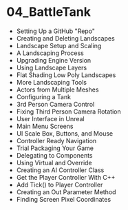 # 04_BattleTank

* Setting Up a GitHub "Repo"
* Creating and Deleting Landscapes
* Landscape Setup and Scaling
* A Landscaping Process
* Upgrading Engine Version
* Using Landscape Layers
* Flat Shading Low Poly Landscapes
* More Landscaping Tools
* Actors from Multiple Meshes
* Configuring a Tank
* 3rd Person Camera Control
* Fixing Third Person Camera Rotation
* User Interface in Unreal
* Main Menu Screens
* UI Scale Box, Buttons, and Mouse
* Controller Ready Navigation
* Trial Packaging Your Game
* Delegating to Components
* Using Virtual and Override
* Creating an AI Controller Class
* Get the Player Controller With C++
* Add Tick() to Player Controller
* Creating an Out Parameter Method
* Finding Screen Pixel Coordinates